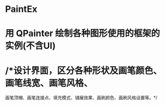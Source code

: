 # PaintEx
# 用 QPainter 绘制各种图形使用的框架的实例(不含UI)
# /*设计界面，区分各种形状及画笔颜色、画笔线宽、画笔风格、
画笔顶帽、画笔连接点、填充模式、铺展效果、画刷颜色、画刷风格设置等。*/
